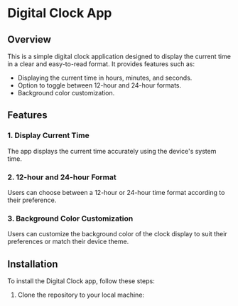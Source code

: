 # Digital Clock App

## Overview

This is a simple digital clock application designed to display the current time in a clear and easy-to-read format. It provides features such as:

- Displaying the current time in hours, minutes, and seconds.
- Option to toggle between 12-hour and 24-hour formats.
- Background color customization.

## Features

### 1. Display Current Time

The app displays the current time accurately using the device's system time.

### 2. 12-hour and 24-hour Format

Users can choose between a 12-hour or 24-hour time format according to their preference.

### 3. Background Color Customization

Users can customize the background color of the clock display to suit their preferences or match their device theme.

## Installation

To install the Digital Clock app, follow these steps:

1. Clone the repository to your local machine:
